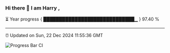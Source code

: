 ### Hi there 👋 I am Harry , 

⏳ Year progress { █████████████████████████████▁ } 97.40 %

---

⏰ Updated on Sun, 22 Dec 2024 11:55:36 GMT

![Progress Bar CI](https://github.com/duykhang68/duykhang68/workflows/Progress%20Bar%20CI/badge.svg)
